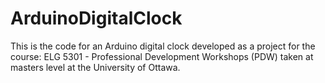# ArduinoDigitalClock

This is the code for an Arduino digital clock developed as a project for the course: ELG 5301 - Professional Development Workshops (PDW) taken at masters level at the University of Ottawa.
